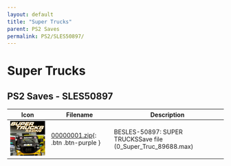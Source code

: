 ```yaml
---
layout: default
title: "Super Trucks"
parent: PS2 Saves
permalink: PS2/SLES50897/
---
```

# Super Trucks

## PS2 Saves - SLES50897

| Icon | Filename | Description |
|------|----------|-------------|
| ![Super Trucks](icon0.png) | [00000001.zip](00000001.zip){: .btn .btn-purple } | BESLES-50897: SUPER TRUCKSSave file (0_Super_Truc_89688.max) |
